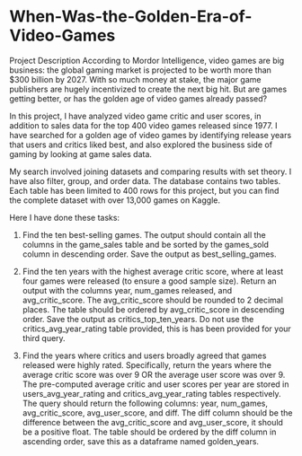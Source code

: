 # When-Was-the-Golden-Era-of-Video-Games
Project Description
According to Mordor Intelligence, video games are big business: the global gaming market is projected to be worth more than $300 billion by 2027. With so much money at stake, the major game publishers are hugely incentivized to create the next big hit. But are games getting better, or has the golden age of video games already passed?

In this project, I have analyzed video game critic and user scores, in addition to sales data for the top 400 video games released since 1977. I have searched for a golden age of video games by identifying release years that users and critics liked best, and also explored the business side of gaming by looking at game sales data.

My search involved joining datasets and comparing results with set theory. I have also filter, group, and order data. The database contains two tables. Each table has been limited to 400 rows for this project, but you can find the complete dataset with over 13,000 games on Kaggle.

Here I have done these tasks:
1. Find the ten best-selling games. The output should contain all the columns in the game_sales table and be sorted by the games_sold column in descending order. Save the output as best_selling_games.

2. Find the ten years with the highest average critic score, where at least four games were released (to ensure a good sample size). Return an output with the columns year, num_games released, and avg_critic_score. The avg_critic_score should be rounded to 2 decimal places. The table should be ordered by avg_critic_score in descending order. Save the output as critics_top_ten_years. Do not use the critics_avg_year_rating table provided, this is has been provided for your third query.

3. Find the years where critics and users broadly agreed that games released were highly rated. Specifically, return the years where the average critic score was over 9 OR the average user score was over 9. The pre-computed average critic and user scores per year are stored in users_avg_year_rating and critics_avg_year_rating tables respectively. The query should return the following columns: year, num_games, avg_critic_score, avg_user_score, and diff. The diff column should be the difference between the avg_critic_score and avg_user_score, it should be a positive float. The table should be ordered by the diff column in ascending order, save this as a dataframe named golden_years.
